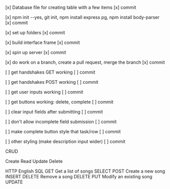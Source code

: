 [x] Database file for creating table with a few items
    [x] commit

[x] npm init --yes, git init, npm install express pg, npm install body-parser
    [x] commit

[x] set up folders
    [x] commit

[x] build interface frame
    [x] commit

[x] spin up server
    [x] commit

[x] do work on a branch, create a pull request, merge the branch
    [x] commit

[ ] get handshakes GET working
    [ ] commit

[ ] get handshakes POST working
    [ ] commit

[ ] get user inputs working
    [ ] commit

[ ] get buttons working: delete, complete
    [ ] commit

[ ] clear input fields after submitting
    [ ] commit

[ ] don't allow incomplete field submission
    [ ] commit

[ ] make complete button style that task/row
    [ ] commit

[ ] other styling (make description input wider)
    [ ] commit



CRUD

Create
Read
Update
Delete

HTTP	    English	                SQL
GET	        Get a list of songs	    SELECT
POST	    Create a new song	    INSERT
DELETE	    Remove a song	        DELETE
PUT	        Modify an existing song	UPDATE
